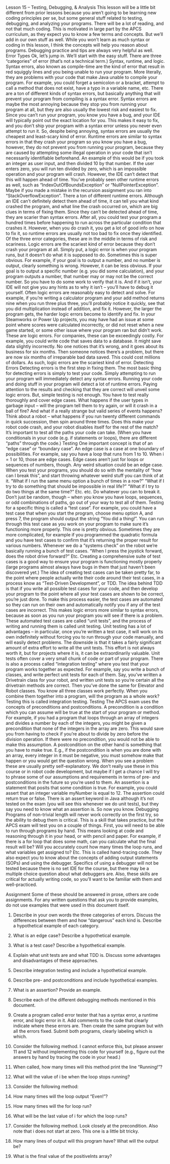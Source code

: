 Lesson 15 – Testing, Debugging, & Analysis
	This lesson will be a little bit different from prior lessons because you aren’t going to be learning new coding principles per se, but some general stuff related to testing, debugging, and analyzing your programs. There will be a lot of reading, and not that much coding. This is motivated in large part by the APCS curriculum, as they expect you to know a few terms and concepts. But we’ll add in our own stuff as well. While you won’t learn as much syntax or coding in this lesson, I think the concepts will help you reason about programs. Debugging practice and tips are always very helpful as well.
Error Types
	Ok, let’s jump in. We’ll start with the easy stuff. There are three “categories” of error (that’s not a technical term.) Syntax, runtime, and logic.
	Syntax errors, also known as compile-time are the kind of error that result in red squiggly lines and you being unable to run your program. More literally, they are problems with your code that make Java unable to compile your program. For example, you could forget a semicolon or a bracket, attempt to call a method that does not exist, have a typo in a variable name, etc. There are a ton of different kinds of syntax errors, but basically anything that will prevent your program from compiling is a syntax error. Syntax errors are maybe the most annoying because they stop you from running your program at all, but they are also usually the lowest risk and easiest to fix. Since you can’t run your program, you know you have a bug, and your IDE will typically point out the exact location for you. This makes it easy to fix, and you don’t ship your program with a syntax error unless you never even attempt to run it. So, despite being annoying, syntax errors are usually the cheapest and least-scary kind of error.
	Runtime errors are similar to syntax errors in that they crash your program so you know you have a bug, however, they do not prevent you from running your program, because they are caused by attempting some illegal operation in your code that isn’t necessarily identifiable beforehand. An example of this would be if you took an integer as user input, and then divided 10 by that number. If the user enters zero, you will run ten divided by zero, which is an impossible operation and your program will crash. However, the IDE can’t detect that this will happen ahead of time. You’ve probably seen other runtime errors as well, such as “IndexOutOfBoundsException” or “NullPointerException”. Maybe if you made a mistake in the recursion assignment you ran into “StackOverflowException”. There a ton of different runtime errors. Although an IDE can’t definitely detect them ahead of time, it can tell you what kind crashed the program, and what line the crash occurred on, which are big clues in terms of fixing them. Since they can’t be detected ahead of time, they are scarier than syntax errors. After all, you could test your program a hundred times before happening to run across the particular condition that crashes it. However, when you do crash it, you get a lot of good info on how to fix it, so runtime errors are usually not too bad to fix once they identified. Of the three error categories, these are in the middle in terms of risk and scariness.
	Logic errors are the scariest kind of error because they don’t crash your program at all. Simply put, a logic error is when your program runs, but it doesn’t do what it is supposed to do. Sometimes this is super obvious. For example, if your goal is to output a number, and no number is output, clearly something is wrong. However, it can be less obvious. If your goal is to output a specific number (e.g. you did some calculation), and your program outputs a number, that number may or may not be the correct number. So you have to do some work to verify that it is. And if it isn’t, your IDE will not give you any hints as to why it isn’t – you’ll have to debug it yourself. Often logic errors are reasonably easy to detect and solve. For example, if you’re writing a calculator program and your add method returns nine when you run three plus three, you’ll probably notice it quickly, see that you did multiplication instead of addition, and fix it. However, the larger the program gets, the harder logic errors become to identify and fix. In your Steamworks or Power Up projects, you may have had an issue at some point where scores were calculated incorrectly, or did not reset when a new game started, or some other issue where your program ran but didn’t work. These are logic errors. For companies, these can be exceedingly costly. For example, you could write code that saves data to a database. It might save data slightly incorrectly. No one notices that it’s wrong, and it goes about its business for six months. Then someone notices there’s a problem, but there are now six months of irreparable bad data saved. This could cost millions of dollars. As such, logic errors are the scariest kind of error.
Detecting Errors
	Detecting errors is the first step in fixing them. The most basic thing for detecting errors is simply to test your code. Simply attempting to run your program will immediately detect any syntax errors. Running your code and doing stuff in your program will detect a lot of runtime errors. Paying attention to the results and checking that they are correct will unveil some logic errors.
	But, simple testing is not enough. You have to test really thoroughly and cover edge cases. What happens if the user types in garbage input – will the program tell them to try again, or will it crash in a ball of fire? And what if a really strange but valid series of events happens? Think about a robot – what happens if you run twenty different commands in quick succession, then spin around three times. Does this make your robot code crash, and your robot disables itself for the rest of the match? It’s important to test all the paths your code can take. (When you have conditionals in your code (e.g. if statements or loops), there are different “paths” through the code.)
Testing
	One important concept is that of an “edge case” or “boundary case”. An edge case is a case at one boundary of possibilities. For example, say you have a loop that runs from 1 to 10. When i = 1 or 10, those are edge cases. Edge cases aren’t just for loops or sequences of numbers, though. Any weird situation could be an edge case. When you test your programs, you should do so with the mentality of “how can I break this”, and start throwing whatever weird stuff you can think of at it. “What if I run the same menu option a bunch of times in a row?” “What if I try to do something that should be impossible in real life?” “What if I try to do two things at the same time?” Etc. etc. Do whatever you can to break it. Don’t just be random, though – when you know you have loops, sequences, or odd combinations of paths, go out of your way to test all of them.
	Testing for a specific thing is called a “test case”. For example, you could have a test case that when you start the program, choose menu option A, and press 7, the program should output the string “You did a thing!”. You can run through this test case as you work on your program to make sure it’s functioning more properly. This one is pretty obvious. Sometimes they are more complicated, for example if you programmed the quadratic formula and you have test cases to confirm that it’s returning the proper result for various numbers. Whenever we do a “systems check” on the robot we’re basically running a bunch of test cases. “When I press the joystick forward, does the robot drive forward?” Etc. Creating a comprehensive suite of test cases is a good way to ensure your program is functioning mostly properly (large programs almost always have bugs in them that just haven’t been discovered yet.)
	The idea of creating test cases can be taken pretty far, to the point where people actually write their code around their test cases, in a process know as “Test-Driven Development”, or TDD. The idea behind TDD is that if you write all possible test cases for your code, and then develop your program to the point where all your test cases are shown to be correct, you’re just done. To make this process easier, the test cases are automated so they can run on their own and automatically notify you if any of the test cases are incorrect. This makes logic errors more similar to syntax errors, because as soon as you run your program you will see if there is a problem. These automated test cases are called “unit tests”, and the process of writing and running them is called unit testing. Unit testing has a lot of advantages – in particular, once you’re written a test case, it will work on its own indefinitely without forcing you to run through your code manually, and will easily detect problems. The downside is that it takes a fairly significant amount of extra effort to write all the unit tests. This effort is not always worth it, but for projects where it is, it can be extraordinarily valuable.
	Unit tests often cover a very small chunk of code or part of your program. There is also a process called “integration testing” where you test that your program works together as expected. For example, say you write a bunch of classes, and write perfect unit tests for each of them. Say, you’ve written a Drivetrain class for your robot, and written unit tests so you’re certain all the drivetrain methods are correct. Then you’ve done the same for Elevator and Robot classes. You know all three classes work perfectly. When you combine them together into a program, will the program as a whole work? Testing this is called integration testing.
Testing
	The APCS exam uses the concepts of preconditions and postconditions. A precondition is a condition which you can assume will be true at the start of your program or method. For example, if you had a program that loops through an array of integers and divides a number by each of the integers, you might be given a precondition that none of the integers in the array are zero. This would save you from having to check if you’re about to divide by zero before the division operation. If there were no precondition, you would not be able to make this assumption. A postcondition on the other hand is something that you have to make true. E.g., if the postcondition is when you are done with an array, every integer in it must be negative, you must somehow make that happen or you would get the question wrong. When you see a problem these are usually pretty self-explanatory. We don’t really use these in this course or in robot code development, but maybe if I get a chance I will try to phrase some of our assumptions and requirements in terms of pre- and postconditions in the future so you’re used to them.
	An assertion is a statement that posits that some condition is true. For example, you could assert that an integer variable myNumber is equal to 12. The assertion could return true or false. There is an assert keyword in Java although it’s not tested on the exam (you will see this whenever we do unit tests), but they say you need to know what an assertion is. So now you know.
Debugging
	Programs of non-trivial length will never work correctly on the first try, so the ability to debug them is critical. This is a skill that takes practice, but the APCS exam will test you on a couple of things. First, you will need to be able to run through programs by hand. This means looking at code and reasoning through it in your head, or with pencil and paper. For example, if there is a for loop that does some math, can you calculate what the final result will be? Will you accurately count how many times the loop runs, and what variables get assigned to? Etc. This is called hand-tracing code. 
	They also expect you to know about the concepts of adding output statements (SOPs) and using the debugger. Specifics of using a debugger will not be tested because there is no set IDE for the course, but there may be a multiple choice question about what debuggers are. Also, these skills are critical for actually writing code, so you’ll want to be familiar with them and well-practiced.

Assignment
	Some of these should be answered in prose, others are code assignments. For any written questions that ask you to provide examples, do not use examples that were used in this document itself.
1.	Describe in your own words the three categories of errors. Discuss the differences between them and how “dangerous” each kind is. Describe a hypothetical example of each category.
2.	What is an edge case? Describe a hypothetical example.
3.	What is a test case? Describe a hypothetical example.
4.	Explain what unit tests are and what TDD is. Discuss some advantages and disadvantages of these approaches.
5.	Describe integration testing and include a hypothetical example.
6.	Describe pre- and postconditions and include hypothetical examples.
7.	What is an assertion? Provide an example.
8.	Describe each of the different debugging methods mentioned in this document.
9.	Create a program called error tester that has a syntax error, a runtime error, and logic error in it. Add comments to the code that clearly indicate where these errors are. Then create the same program but with all the errors fixed. Submit both programs, clearly labeling which is which.
10.	Consider the following method. I cannot enforce this, but please answer 11 and 12 without implementing this code for yourself (e.g., figure out the answers by hand by tracing the code in your head.)
 
11.	When called, how many times will this method print the line “Running!”?
12.	What will the value of i be when the loop stops running?
13.	Consider the following method:
 
14.	How many times will the loop output “Even!”?
15.	How many times will the for loop run?
16.	What will be the last value of i for which the loop runs?
17.	Consider the following method. Look closely at the precondition. Also note that i does not start at zero. This one is a little bit tricky.
 
18.	How many lines of output will this program have? What will the output be?
19.	What is the final value of the positiveInts array?
